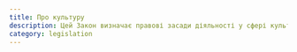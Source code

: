 ```yaml
---
title: Про культуру
description: Цей Закон визначає правові засади діяльності у сфері культури, регулює суспільні відносини, пов'язані із створенням, використанням, розповсюдженням, збереженням культурної спадщини та культурних цінностей, і спрямований на забезпечення доступу до них.
category: legislation
---
```


